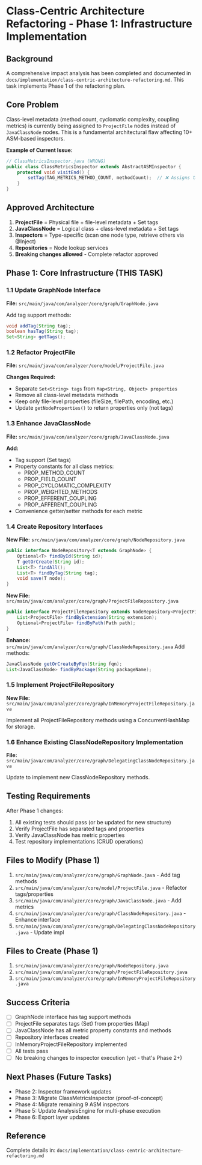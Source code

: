# Class-Centric Architecture Refactoring - Phase 1: Infrastructure Implementation

## Background

A comprehensive impact analysis has been completed and documented in `docs/implementation/class-centric-architecture-refactoring.md`. This task implements Phase 1 of the refactoring plan.

## Core Problem

Class-level metadata (method count, cyclomatic complexity, coupling metrics) is currently being assigned to `ProjectFile` nodes instead of `JavaClassNode` nodes. This is a fundamental architectural flaw affecting 10+ ASM-based inspectors.

**Example of Current Issue:**
```java
// ClassMetricsInspector.java (WRONG)
public class ClassMetricsInspector extends AbstractASMInspector {
    protected void visitEnd() {
        setTag(TAG_METRICS_METHOD_COUNT, methodCount);  // ❌ Assigns to ProjectFile
    }
}
```

## Approved Architecture

1. **ProjectFile** = Physical file + file-level metadata + Set<String> tags
2. **JavaClassNode** = Logical class + class-level metadata + Set<String> tags
3. **Inspectors** = Type-specific (scan one node type, retrieve others via @Inject)
4. **Repositories** = Node lookup services
5. **Breaking changes allowed** - Complete refactor approved

## Phase 1: Core Infrastructure (THIS TASK)

### 1.1 Update GraphNode Interface
**File:** `src/main/java/com/analyzer/core/graph/GraphNode.java`

Add tag support methods:
```java
void addTag(String tag);
boolean hasTag(String tag);
Set<String> getTags();
```

### 1.2 Refactor ProjectFile
**File:** `src/main/java/com/analyzer/core/model/ProjectFile.java`

**Changes Required:**
- Separate `Set<String> tags` from `Map<String, Object> properties`
- Remove all class-level metadata methods
- Keep only file-level properties (fileSize, filePath, encoding, etc.)
- Update `getNodeProperties()` to return properties only (not tags)

### 1.3 Enhance JavaClassNode
**File:** `src/main/java/com/analyzer/core/graph/JavaClassNode.java`

**Add:**
- Tag support (Set<String> tags)
- Property constants for all class metrics:
  - PROP_METHOD_COUNT
  - PROP_FIELD_COUNT
  - PROP_CYCLOMATIC_COMPLEXITY
  - PROP_WEIGHTED_METHODS
  - PROP_EFFERENT_COUPLING
  - PROP_AFFERENT_COUPLING
- Convenience getter/setter methods for each metric

### 1.4 Create Repository Interfaces

**New File:** `src/main/java/com/analyzer/core/graph/NodeRepository.java`
```java
public interface NodeRepository<T extends GraphNode> {
    Optional<T> findById(String id);
    T getOrCreate(String id);
    List<T> findAll();
    List<T> findByTag(String tag);
    void save(T node);
}
```

**New File:** `src/main/java/com/analyzer/core/graph/ProjectFileRepository.java`
```java
public interface ProjectFileRepository extends NodeRepository<ProjectFile> {
    List<ProjectFile> findByExtension(String extension);
    Optional<ProjectFile> findByPath(Path path);
}
```

**Enhance:** `src/main/java/com/analyzer/core/graph/ClassNodeRepository.java`
Add methods:
```java
JavaClassNode getOrCreateByFqn(String fqn);
List<JavaClassNode> findByPackage(String packageName);
```

### 1.5 Implement ProjectFileRepository

**New File:** `src/main/java/com/analyzer/core/graph/InMemoryProjectFileRepository.java`

Implement all ProjectFileRepository methods using a ConcurrentHashMap for storage.

### 1.6 Enhance Existing ClassNodeRepository Implementation

**File:** `src/main/java/com/analyzer/core/graph/DelegatingClassNodeRepository.java`

Update to implement new ClassNodeRepository methods.

## Testing Requirements

After Phase 1 changes:
1. All existing tests should pass (or be updated for new structure)
2. Verify ProjectFile has separated tags and properties
3. Verify JavaClassNode has metric properties
4. Test repository implementations (CRUD operations)

## Files to Modify (Phase 1)

1. `src/main/java/com/analyzer/core/graph/GraphNode.java` - Add tag methods
2. `src/main/java/com/analyzer/core/model/ProjectFile.java` - Refactor tags/properties
3. `src/main/java/com/analyzer/core/graph/JavaClassNode.java` - Add metrics
4. `src/main/java/com/analyzer/core/graph/ClassNodeRepository.java` - Enhance interface
5. `src/main/java/com/analyzer/core/graph/DelegatingClassNodeRepository.java` - Update impl

## Files to Create (Phase 1)

1. `src/main/java/com/analyzer/core/graph/NodeRepository.java`
2. `src/main/java/com/analyzer/core/graph/ProjectFileRepository.java`
3. `src/main/java/com/analyzer/core/graph/InMemoryProjectFileRepository.java`

## Success Criteria

- [ ] GraphNode interface has tag support methods
- [ ] ProjectFile separates tags (Set) from properties (Map)
- [ ] JavaClassNode has all metric property constants and methods
- [ ] Repository interfaces created
- [ ] InMemoryProjectFileRepository implemented
- [ ] All tests pass
- [ ] No breaking changes to inspector execution (yet - that's Phase 2+)

## Next Phases (Future Tasks)

- Phase 2: Inspector framework updates
- Phase 3: Migrate ClassMetricsInspector (proof-of-concept)
- Phase 4: Migrate remaining 9 ASM inspectors
- Phase 5: Update AnalysisEngine for multi-phase execution
- Phase 6: Export layer updates

## Reference

Complete details in: `docs/implementation/class-centric-architecture-refactoring.md`
